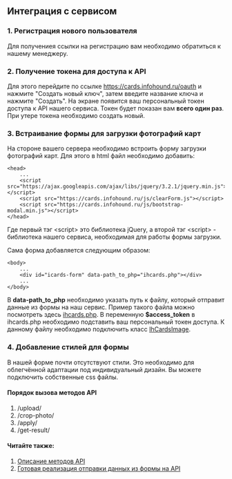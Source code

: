 ## Интеграция с сервисом

### 1. Регистрация нового пользователя
Для получениея ссылки на регистрацию вам необходимо обратиться к нашему менеджеру.

### 2. Получение токена для доступа к API
Для этого перейдите по ссылке https://cards.infohound.ru/oauth и нажмите "Создать новый ключ", затем введите название ключа и нажмите "Создать". На экране появится ваш персональный токен доступа к API нашего сервиса. Токен будет показан вам **всего один раз**. При утере токена необходимо создать новый.

### 3. Встраивание формы для загрузки фотографий карт
На стороне вашего сервера необходимо встроить форму загрузки фотографий карт. Для этого в html файл необходимо добавить:
```
<head>
    ...
    <script src="https://ajax.googleapis.com/ajax/libs/jquery/3.2.1/jquery.min.js"></script>
    <script src="https://cards.infohound.ru/js/clearForm.js"></script>
    <script src="https://cards.infohound.ru/js/bootstrap-modal.min.js"></script>
</head>

```
Где первый тэг \<script\> это библиотека jQuery, а второй тэг \<script\> - библиотека нашего сервиса, необходимая для работы формы загрузки.

Сама форма добавляется следующим образом:
```
<body>
    ...
    <div id="icards-form" data-path_to_php="ihcards.php"></div>
    ...
</body>
```
В **data-path_to_php** необходимо указать путь к файлу, который отправит данные из формы на наш сервис. Пример такого файла можно посмотреть здесь [ihcards.php](https://github.com/infohoundru/cards-php-sdk/blob/master/examples/ihcards.php).
В переменную **$access_token** в ihcards.php необходимо подставить ваш персональный токен доступа. К данному файлу необходимо подключить класс [IhCardsImage](https://github.com/infohoundru/cards-php-sdk/blob/master/src/IhCardsImage.php).

### 4. Добавление стилей для формы
В нашей форме почти отсутствуют стили. Это необходимо для облегчённой адаптации под индивидуальный дизайн. Вы можете подключить собственные css файлы.

#### Порядок вызова методов API
1. /upload/
2. /crop-photo/
3. /apply/
4. /get-result/

#### Читайте также:
1. [Описание методов API](https://github.com/infohoundru/cards-php-sdk/blob/master/docs/api_methods.md)
2. [Готовая реализация отправки данных из формы на API](https://cards.infohound.ru/js/for_web_form/combineForm.js)